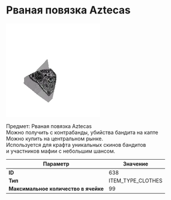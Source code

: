 # Рваная повязка Aztecas

![Item Image](../img/638.webp?raw=true)

Предмет: Рваная повязка Aztecas<br>Можно получить с контрабанды, убийства бандита на капте<br>Можно купить на центральном рынке. <br>Используется для крафта уникальных скинов бандитов<br>и участников мафии с небольшим шансом.


| Параметр | Значение |
|----------|----------|
| **ID** | 638 |
| **Тип** | ITEM_TYPE_CLOTHES |
| **Максимальное количество в ячейке** | 99 |

